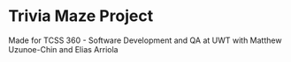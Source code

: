 # Trivia Maze Project
Made for TCSS 360 - Software Development and QA at UWT with Matthew Uzunoe-Chin and Elias Arriola
